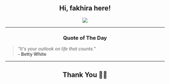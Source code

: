 <h2 align="center"> Hi, fakhira here!</h2>

<p align="center">
<a href="https://github.com/fakhiralkda" alt="github streak"><img src="https://dvst-streak.herokuapp.com/?user=fakhiralkda&theme=tokyonight&fire=DD472C"></a>
</p>

<hr>
<h3 align="center">Quote of The Day</h3>
<p align="center">
<blockquote>
<i>"It's your outlook on life that counts."</i>
<br>
<b>- Betty White</b>
</blockquote>
</p>


<hr>
<h2 align="center">Thank You 🙏🏼</h2>
